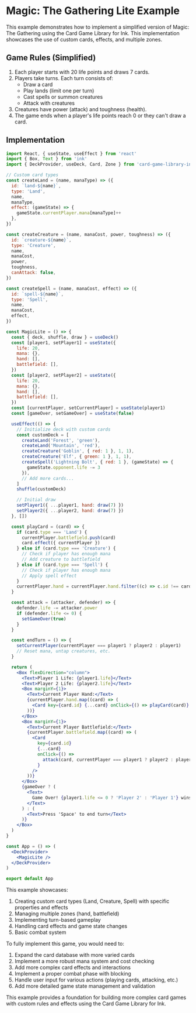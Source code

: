 # Magic: The Gathering Lite Example

This example demonstrates how to implement a simplified version of Magic: The Gathering using the Card Game Library for Ink. This implementation showcases the use of custom cards, effects, and multiple zones.

## Game Rules (Simplified)

1. Each player starts with 20 life points and draws 7 cards.
2. Players take turns. Each turn consists of:
   - Draw a card
   - Play lands (limit one per turn)
   - Cast spells or summon creatures
   - Attack with creatures
3. Creatures have power (attack) and toughness (health).
4. The game ends when a player's life points reach 0 or they can't draw a card.

## Implementation

```jsx
import React, { useState, useEffect } from 'react'
import { Box, Text } from 'ink'
import { DeckProvider, useDeck, Card, Zone } from 'card-game-library-ink'

// Custom card types
const createLand = (name, manaType) => ({
  id: `land-${name}`,
  type: 'Land',
  name,
  manaType,
  effect: (gameState) => {
    gameState.currentPlayer.mana[manaType]++
  },
})

const createCreature = (name, manaCost, power, toughness) => ({
  id: `creature-${name}`,
  type: 'Creature',
  name,
  manaCost,
  power,
  toughness,
  canAttack: false,
})

const createSpell = (name, manaCost, effect) => ({
  id: `spell-${name}`,
  type: 'Spell',
  name,
  manaCost,
  effect,
})

const MagicLite = () => {
  const { deck, shuffle, draw } = useDeck()
  const [player1, setPlayer1] = useState({
    life: 20,
    mana: {},
    hand: [],
    battlefield: [],
  })
  const [player2, setPlayer2] = useState({
    life: 20,
    mana: {},
    hand: [],
    battlefield: [],
  })
  const [currentPlayer, setCurrentPlayer] = useState(player1)
  const [gameOver, setGameOver] = useState(false)

  useEffect(() => {
    // Initialize deck with custom cards
    const customDeck = [
      createLand('Forest', 'green'),
      createLand('Mountain', 'red'),
      createCreature('Goblin', { red: 1 }, 1, 1),
      createCreature('Elf', { green: 1 }, 1, 1),
      createSpell('Lightning Bolt', { red: 1 }, (gameState) => {
        gameState.opponent.life -= 3
      }),
      // Add more cards...
    ]
    shuffle(customDeck)

    // Initial draw
    setPlayer1({ ...player1, hand: draw(7) })
    setPlayer2({ ...player2, hand: draw(7) })
  }, [])

  const playCard = (card) => {
    if (card.type === 'Land') {
      currentPlayer.battlefield.push(card)
      card.effect({ currentPlayer })
    } else if (card.type === 'Creature') {
      // Check if player has enough mana
      // Add creature to battlefield
    } else if (card.type === 'Spell') {
      // Check if player has enough mana
      // Apply spell effect
    }
    currentPlayer.hand = currentPlayer.hand.filter((c) => c.id !== card.id)
  }

  const attack = (attacker, defender) => {
    defender.life -= attacker.power
    if (defender.life <= 0) {
      setGameOver(true)
    }
  }

  const endTurn = () => {
    setCurrentPlayer(currentPlayer === player1 ? player2 : player1)
    // Reset mana, untap creatures, etc.
  }

  return (
    <Box flexDirection="column">
      <Text>Player 1 Life: {player1.life}</Text>
      <Text>Player 2 Life: {player2.life}</Text>
      <Box marginY={1}>
        <Text>Current Player Hand:</Text>
        {currentPlayer.hand.map((card) => (
          <Card key={card.id} {...card} onClick={() => playCard(card)} />
        ))}
      </Box>
      <Box marginY={1}>
        <Text>Current Player Battlefield:</Text>
        {currentPlayer.battlefield.map((card) => (
          <Card
            key={card.id}
            {...card}
            onClick={() =>
              attack(card, currentPlayer === player1 ? player2 : player1)
            }
          />
        ))}
      </Box>
      {gameOver ? (
        <Text>
          Game Over! {player1.life <= 0 ? 'Player 2' : 'Player 1'} wins!
        </Text>
      ) : (
        <Text>Press 'Space' to end turn</Text>
      )}
    </Box>
  )
}

const App = () => (
  <DeckProvider>
    <MagicLite />
  </DeckProvider>
)

export default App
```

This example showcases:

1. Creating custom card types (Land, Creature, Spell) with specific properties and effects
2. Managing multiple zones (hand, battlefield)
3. Implementing turn-based gameplay
4. Handling card effects and game state changes
5. Basic combat system

To fully implement this game, you would need to:

1. Expand the card database with more varied cards
2. Implement a more robust mana system and cost checking
3. Add more complex card effects and interactions
4. Implement a proper combat phase with blocking
5. Handle user input for various actions (playing cards, attacking, etc.)
6. Add more detailed game state management and validation

This example provides a foundation for building more complex card games with custom rules and effects using the Card Game Library for Ink.
